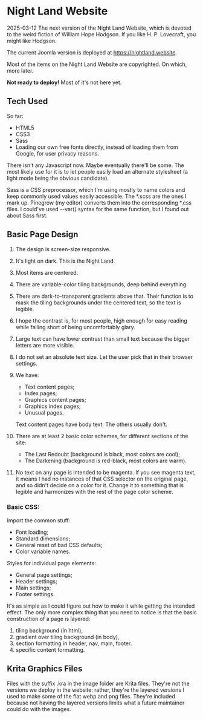 # Night Land Website

2025-03-12
The next version of the Night Land Website, which is devoted to the weird fiction of William Hope Hodgson. If you like H. P. Lovecraft, you might like Hodgson.

The current Joomla version is deployed at https://nightland.website.

Most of the items on the Night Land Website are copyrighted. On which, more later.

**Not ready to deploy!** Most of it's not here yet.

## Tech Used

So far:

- HTML5
- CSS3
- Sass
- Loading our own free fonts directly, instead of loading them from Google, for user privacy reasons.

There isn't any Javascript now. Maybe eventually there'll be some. The most likely use for it is to let people easily load an alternate stylesheet (a light mode being the obvious candidate). 

Sass is a CSS preprocessor, which I'm using mostly to name colors and keep commonly used values easily accessible. The *.scss are the ones I mark up. Pinegrow (my editor) converts them into the corresponding *.css files. I could've used --var() syntax for the same function, but I found out about Sass first.

## Basic Page Design

1. The design is screen-size responsive.

2. It's light on dark. This is the Night Land.

3. Most items are centered.

4. There are variable-color tiling backgrounds, deep behind everything.

5. There are dark-to-transparent gradients above that. Their function is to mask the tiling backgrounds under the centered text, so the text is legible.

6. I hope the contrast is, for most people, high enough for easy reading while falling short of being uncomfortably glary.

7. Large text can have lower contrast than small text because the bigger letters are more visible.

8. I do not set an absolute text size. Let the user pick that in their browser settings.

9. We have:
	* Text content pages;
	* Index pages;
	* Graphics content pages;
	* Graphics index pages;
	* Unusual pages.
	
	Text content pages have body text. The others usually don't.

10. There are at least 2 basic color schemes, for different sections of the site:
	* The Last Redoubt (background is black, most colors are cool);
	* The Darkening (background is red-black, most colors are warm).

11. No text on any page is intended to be magenta. If you see magenta text, it means I had no instances of that CSS selector on the original page, and so didn't decide on a color for it. Change it to something that is legible and harmonizes with the rest of the page color scheme.


### Basic CSS:
Import the common stuff:

* Font loading;
* Standard dimensions;
* General reset of bad CSS defaults;
* Color variable names.

Styles for individual page elements:
* General page settings;
* Header settings;
* Main settings;
* Footer settings.

It's as simple as I could figure out how to make it while getting the intended effect. The only more complex thing that you need to notice is that the basic construction of a page is layered:
1. tiling background (in html),
2. gradient over tiling background (in body),
3. section formatting in header, nav, main, footer.
4. specific content formatting.

## Krita Graphics Files

Files with the suffix .kra in the image folder are Krita files. They're not the versions we deploy in the website: rather, they're the layered versions I used to make some of the flat webp and png files. They're included because not having the layered versions limits what a future maintainer could do with the images.


